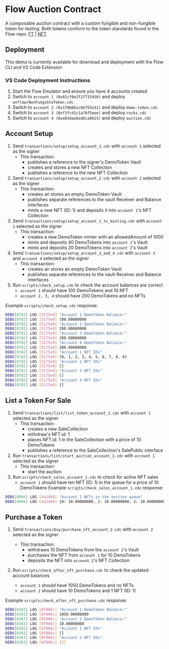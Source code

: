 # Flow Auction Contract

A composable auction contract with a custom fungible and non-fungible token for testing. Both tokens conform to the token standards found in the Flow repo: [FT](https://github.com/onflow/flow-ft/blob/master/contracts/FungibleToken.cdc) | [NFT](https://github.com/onflow/flow-nft/blob/master/contracts/NonFungibleToken.cdc)

## Deployment

This demo is currently available for download and deployment with the Flow CLI and VS Code Extension

### VS Code Deployment Instructions

1. Start the Flow Emulator and ensure you have 4 accounts created
2. Switch to `account 1 (0x01cf0e2f2f715450)` and deploy `onflow/NonFungibleToken.cdc`
3. Switch to `account 2 (0x179b6b1cb6755e31)` and deploy `demo-token.cdc`
4. Switch to `account 3 (0xf3fcd2c1a78f5eee)` and deploy `rocks.cdc`
5. Switch to `account 4 (0xe03daebed8ca0615)` and deploy `auction.cdc`

## Account Setup

1. Send `transactions/setup/setup_account_1.cdc` with `account 1` selected as the signer
    - This transaction:
        - publishes a reference to the signer's DemoToken Vault
        - creates and stores a new NFT Collection
        - publishes a reference to the new NFT Collection
2. Send `transactions/setup/setup_account_2.cdc` with `account 2` selected as the signer
    - This transaction:
        - creates an stores an empty DemoToken Vault
        - publishes separate references to the vault Receiver and Balance interfaces
        - mints a new NFT (ID: 1) and deposits it into `account 1`'s NFT Collection
3. Send `transactions/setup/setup_account_1_tx_minting.cdc` with `account 1` selected as the signer
    - This transaction:
        - creates a new DemoToken minter with an allowedAmount of 1000
        - mints and deposits 40 DemoTokens into `account 1`'s Vault
        - mints and deposits 20 DemoTokens into `account 2`'s Vault
4. Send `transactions/setup/setup_account_3_and_4.cdc` with `account 3` and `account 4` selected as the signer
    - This transaction:
        - creates an stores an empty DemoToken Vault
        - publishes separate references to the vault Receiver and Balance interfaces 
5. Run `scripts/check_setup.cdc` to check the account balances are correct
    - `account 1` should have 100 DemoTokens and 10 NFT 
    - `account 2, 3, 4` should have 200 DemoTokens and no NFTs

Example `scripts/check_setup.cdc` response:

```bash
DEBU[0782] LOG [5175e9] "Account 1 DemoToken Balance:" 
DEBU[0782] LOG [5175e9] 100.00000000 
DEBU[0782] LOG [5175e9] "Account 2 DemoToken Balance:" 
DEBU[0782] LOG [5175e9] 200.00000000 
DEBU[0782] LOG [5175e9] "Account 3 DemoToken Balance:" 
DEBU[0782] LOG [5175e9] 200.00000000 
DEBU[0782] LOG [5175e9] "Account 4 DemoToken Balance:" 
DEBU[0782] LOG [5175e9] 200.00000000 
DEBU[0782] LOG [5175e9] "Account 1 NFT IDs" 
DEBU[0782] LOG [5175e9] [0, 1, 2, 3, 4, 5, 6, 7, 8, 9] 
DEBU[0782] LOG [5175e9] "Account 2 NFT IDs" 
DEBU[0782] LOG [5175e9] []           
DEBU[0782] LOG [5175e9] "Account 3 NFT IDs" 
DEBU[0782] LOG [5175e9] []           
DEBU[0782] LOG [5175e9] "Account 4 NFT IDs" 
DEBU[0782] LOG [5175e9] []        
```

## List a Token For Sale

1. Send `transactions/list/list_token_account_1.cdc` with `account 1` selected as the signer
    - This transaction:
        - creates a new SaleCollection
        - withdraw's NFT.id: 1
        - places NFT.id: 1 in the SaleCollection with a price of 10 DemoTokens
        - publishes a reference to the SaleCollection's SalePublic interface
2. Run `transactions/list/start_auction_account_1.cdc` with `account 1` selected as the signer
    - This transaction:
        - start the auction
3. Run `scripts/check_sales_account_1.cdc` to check for active NFT sales
    - `account 1` should have ten NFT (ID: 1) in the queue for a price of 10 DemoTokens
Example `scripts/check_sales_account_1.cdc` response:

```bash
DEBU[0866] LOG [4a2468] "Account 1 NFTs in the auction queue" 
DEBU[0866] LOG [4a2468] {0: 10.00000000, 1: 10.00000000, 2: 10.00000000, 3: 10.00000000, 4: 10.00000000, 5: 10.00000000, 6: 10.00000000, 7: 10.00000000, 8: 10.00000000, 9: 10.00000000}  
```

## Purchase a Token

1. Send `transactions/buy/purchase_nft_account_2.cdc` with `account 2` selected as the signer
    - This transaction:
        - withdraws 10 DemoTokens from the `account 2`'s Vault
        - purchases the NFT from `account 1` for 10 DemoTokens
        - deposits the NFT into `account 2`'s NFT Collection

2. Run `scripts/check_after_nft_purchase.cdc` to check the updated account balances
    - `account 1` should have 1050 DemoTokens and no NFTs
    - `account 2` should have 10 DemoTokens and 1 NFT (ID: 1)

Example `scripts/check_after_nft_purchase.cdc` response:

```bash
DEBU[0363] LOG [8f886c] "Account 1 DemoToken Balance:"
DEBU[0363] LOG [8f886c] 1050.00000000
DEBU[0363] LOG [8f886c] "Account 2 DemoToken Balance:"
DEBU[0363] LOG [8f886c] 10.00000000  
DEBU[0363] LOG [8f886c] "Account 1 NFT IDs"
DEBU[0363] LOG [8f886c] []
DEBU[0363] LOG [8f886c] "Account 2 NFT IDs"
DEBU[0363] LOG [8f886c] [1]
```
 
